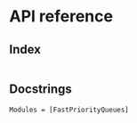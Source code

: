 # API reference

## Index

```@index
```

## Docstrings

```@autodocs
Modules = [FastPriorityQueues]
```
